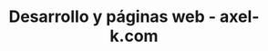 ---
title: "Desarrollo y páginas web - axel-k.com"
url: /palma-de-mallorca/desarrollo-y-paginas-web-axel-k-com/
shop: general
---